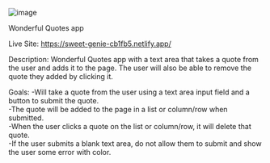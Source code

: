 ![image](https://github.com/allansantos7/Wonderful-Quotes/assets/83974830/0e805c5e-b9ba-43a5-bd5c-c2eccfc93f50)

Wonderful Quotes app

Live Site: https://sweet-genie-cb1fb5.netlify.app/

Description:
  Wonderful Quotes app with a text area that takes a quote from the user and adds it to the page. 
  The user will also be able to remove the quote they added by clicking it.

Goals:
  -Will take a quote from the user using a text area input field and a button to submit the quote. </br>
  -The quote will be added to the page in a list or column/row when submitted. </br>
  -When the user clicks a quote on the list or column/row, it will delete that quote. </br>
  -If the user submits a blank text area, do not allow them to submit and show the user some error with color. </br>
